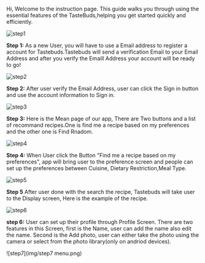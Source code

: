 Hi,
Welcome to the instruction page.
This guide walks you through using the essential features of the TasteBuds,helping you get started quickly and efficiently.


![step1](img/step1.png)

**Step 1:** As a new User, you will have to use a Email address to register a account for Tastebuds.Tastebuds will send a verification Email to your Email Address and after you verify the Emaill Address your account will be ready to go!

![step2](img/step2.png)


**Step 2:** After user verify the Email Address, user can click the Sign in button and use the account information to Sign in.


![step3](img/step3.png)

**Step 3:** Here is the Mean page of our app, There are Two buttons and a list of recommand recipes.One is find me a recipe based on my preferences and the other one is Find Rnadom.

![step4](img/step4.png)


**Step 4:** When User click the Button "Find me a recipe based on my preferences", app will bring user to the preference screen and people can set up the preferences between Cuisine, Dietary Restriction,Meal Type.

![step5](img/step5.png)


**Step 5** After user done with the search the recipe, Tastebuds will take user to the Display screen, Here is the example of the recipe.

![step6](img/step6.png)

**step 6:** User can set up their profile through Profile Screen. There are two features in this Screen, first is the Name, user can add the name also edit the name. Second is the Add photo, user can either take the photo using the camera or select from the photo library(only on andriod devices).

![step7](img/step7 menu.png) 
